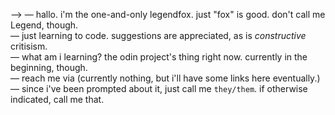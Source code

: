 ——> — hallo. i'm the one-and-only legendfox. just "fox" is good. don't call me Legend, though.<br/>
— just learning to code. suggestions are appreciated, as is *constructive* critisism. <br/>
— what am i learning? the odin project's thing right now. currently in the beginning, though.<br/>
— reach me via (currently nothing, but i'll have some links here eventually.)<br/>
— since i've been prompted about it, just call me `they/them`. if otherwise indicated, call me that.<br/>

<!---
thelegendfox/thelegendfox is a ✨ special ✨ repository because its `README.md` (this file) appears on your GitHub profile.
You can click the Preview link to take a look at your changes.
--->
